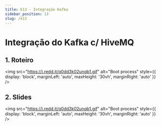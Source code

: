 ```yaml
---
title: E13 - Integração Kafka
sidebar_position: 13
slug: /e13
---
```


# Integração do Kafka c/ HiveMQ

## 1. Roteiro 

<img 
  src="https://i.redd.it/q0dd3k02unqb1.gif"
  alt="Boot process" 
  style={{ 
    display: 'block',
    marginLeft: 'auto',
    maxHeight: '30vh',
    marginRight: 'auto'
  }} 
/>
<br/>

## 2. Slides 

<img 
  src="https://i.redd.it/q0dd3k02unqb1.gif"
  alt="Boot process" 
  style={{ 
    display: 'block',
    marginLeft: 'auto',
    maxHeight: '30vh',
    marginRight: 'auto'
  }} 
/>
<br/>
